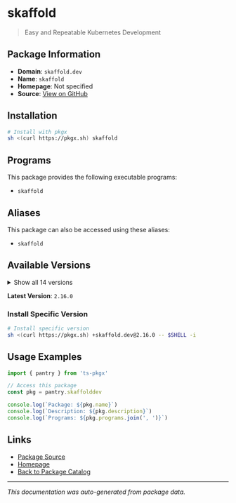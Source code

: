 # skaffold

> Easy and Repeatable Kubernetes Development

## Package Information

- **Domain**: `skaffold.dev`
- **Name**: `skaffold`
- **Homepage**: Not specified
- **Source**: [View on GitHub](https://github.com/pkgxdev/pantry/tree/main/projects/skaffold.dev/package.yml)

## Installation

```bash
# Install with pkgx
sh <(curl https://pkgx.sh) skaffold
```

## Programs

This package provides the following executable programs:

- `skaffold`

## Aliases

This package can also be accessed using these aliases:

- `skaffold`

## Available Versions

<details>
<summary>Show all 14 versions</summary>

- `2.16.0`, `2.15.0`, `2.14.2`, `2.14.1`, `2.14.0`
- `2.13.2`, `2.13.0`, `2.12.0`, `2.11.1`, `2.11.0`
- `2.10.1`, `2.10.0`, `2.9.0`, `2.8.0`

</details>

**Latest Version**: `2.16.0`

### Install Specific Version

```bash
# Install specific version
sh <(curl https://pkgx.sh) +skaffold.dev@2.16.0 -- $SHELL -i
```

## Usage Examples

```typescript
import { pantry } from 'ts-pkgx'

// Access this package
const pkg = pantry.skaffolddev

console.log(`Package: ${pkg.name}`)
console.log(`Description: ${pkg.description}`)
console.log(`Programs: ${pkg.programs.join(', ')}`)
```

## Links

- [Package Source](https://github.com/pkgxdev/pantry/tree/main/projects/skaffold.dev/package.yml)
- [Homepage](#)
- [Back to Package Catalog](../package-catalog.md)

---

*This documentation was auto-generated from package data.*
